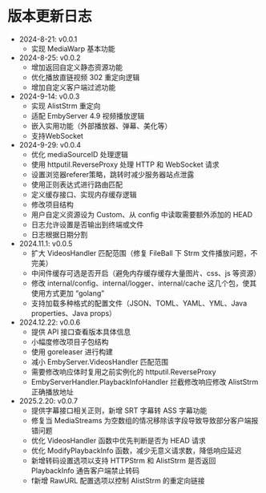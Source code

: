 # 版本更新日志
- 2024-8-21: v0.0.1
  - 实现 MediaWarp 基本功能
- 2024-8-25: v0.0.2
  - 增加返回自定义静态资源功能
  - 优化播放直链视频 302 重定向逻辑
  - 增加自定义客户端过滤功能
- 2024-9-14: v0.0.3
  - 实现 AlistStrm 重定向
  - 适配 EmbyServer 4.9 视频播放逻辑
  - 嵌入实用功能（外部播放器、弹幕、美化等）
  - 支持WebSocket
- 2024-9-29: v0.0.4
  - 优化 mediaSourceID 处理逻辑
  - 使用 httputil.ReverseProxy 处理 HTTP 和 WebSocket 请求
  - 设置浏览器referer策略，跳转时减少服务器站点泄露
  - 使用正则表达式进行路由匹配
  - 定义缓存接口、实现内存缓存逻辑
  - 修改项目结构
  - 用户自定义资源设为 Custom、从 config 中读取需要额外添加的 HEAD
  - 日志允许设置是否输出到终端或文件
  - 日志根据日期分割
- 2024.11.1: v0.0.5
  - 扩大 VideosHandler 匹配范围（修复 FileBall 下 Strm 文件播放问题，不完美）
  - 中间件缓存可选是否开启（避免内存缓存缓存大量图片、css、js 等资源）
  - 修改 internal/config、internal/logger、internal/cache 这几个包，使其使用方式更加 “golang”
  - 支持加载多种格式的配置文件（JSON、TOML、YAML、YML、Java properties、Java props）
- 2024.12.22: v0.0.6
  - 提供 API 接口查看版本具体信息
  - 小幅度修改项目子包结构
  - 使用 goreleaser 进行构建
  - 减小 EmbyServer.VideosHandler 匹配范围
  - 需要修改响应体时复用之前实例化的 httputil.ReverseProxy
  - EmbyServerHandler.PlaybackInfoHandler 拦截修改响应修改 AlistStrm 正确播放地址
- 2025.2.20: v0.0.7
  - 提供字幕接口相关正则，新增 SRT 字幕转 ASS 字幕功能
  - 修复当 MediaStreams 为空数组的情况移除该字段导致导致部分客户端报错问题
  - 优化 VideosHandler 函数中优先判断是否为 HEAD 请求
  - 优化 ModifyPlaybackInfo 函数，减少无意义请求数，降低响应延迟
  - 新增转码设置选项以支持 HTTPStrm 和 AlistStrm  是否返回 PlaybackInfo 通告客户端禁止转码
  - f新增 RawURL 配置选项以控制 AlistStrm 的重定向链接